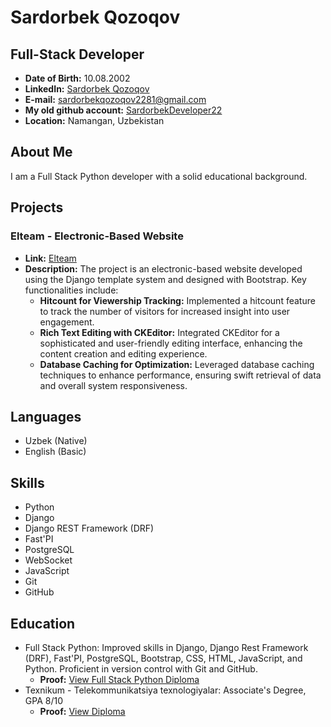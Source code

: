 # Sardorbek Qozoqov

## Full-Stack Developer

- **Date of Birth:** 10.08.2002
- **LinkedIn:** [Sardorbek Qozoqov](https://www.linkedin.com/in/sardorbekqozoqov)
- **E-mail:** sardorbekqozoqov2281@gmail.com
- **My old github account:** [SardorbekDeveloper22](https://github.com/SardorbekDeveloper22)
- **Location:** Namangan, Uzbekistan

## About Me

I am a Full Stack Python developer with a solid educational background.

## Projects

### Elteam - Electronic-Based Website
- **Link:** [Elteam](https://elteam.uz/)
- **Description:** The project is an electronic-based website developed using the Django template system and designed with Bootstrap. Key functionalities include:
  - **Hitcount for Viewership Tracking:** Implemented a hitcount feature to track the number of visitors for increased insight into user engagement.
  - **Rich Text Editing with CKEditor:** Integrated CKEditor for a sophisticated and user-friendly editing interface, enhancing the content creation and editing experience.
  - **Database Caching for Optimization:** Leveraged database caching techniques to enhance performance, ensuring swift retrieval of data and overall system responsiveness.

## Languages
- Uzbek (Native)
- English (Basic)

## Skills
- Python
- Django
- Django REST Framework (DRF)
- Fast'PI
- PostgreSQL
- WebSocket
- JavaScript
- Git
- GitHub

## Education
- Full Stack Python: Improved skills in Django, Django Rest Framework (DRF), Fast'PI, PostgreSQL, Bootstrap, CSS, HTML, JavaScript, and Python. Proficient in version control with Git and GitHub.
  - **Proof:** [View Full Stack Python Diploma](https://oneapp-uploads.s3.eu-north-1.amazonaws.com/449fe58c-243d-40d9-8b66-cbaf8130de7a.pdf)
- Texnikum - Telekommunikatsiya texnologiyalar: Associate's Degree, GPA 8/10
  - **Proof:** [View Diploma](https://oneapp-uploads.s3.eu-north-1.amazonaws.com/86ac3f93-feec-41e3-8923-6162d1a9cd56.pdf)
